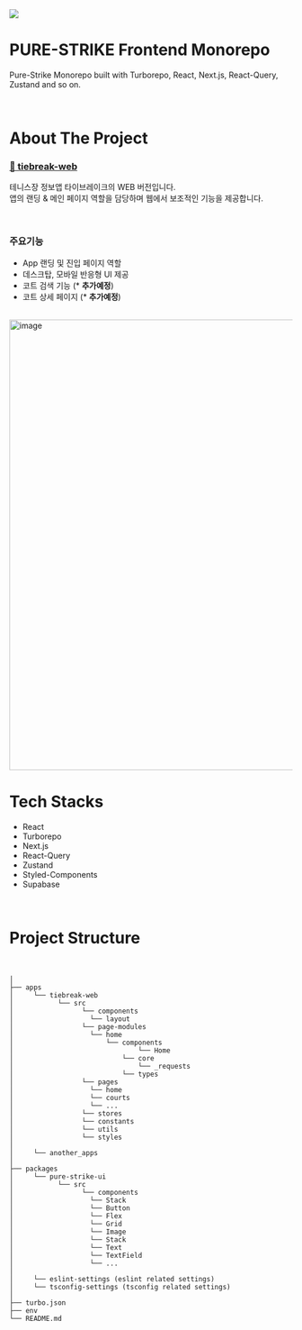 <img src="https://i.imgur.com/X3zXFla.png"/>

# PURE-STRIKE Frontend Monorepo

Pure-Strike Monorepo built with Turborepo, React, Next.js, React-Query, Zustand and so on.

<br/>

# About The Project

### **[🎾 tiebreak-web](https://tiebreak.vercel.app/)**

테니스장 정보앱 타이브레이크의 WEB 버전입니다. <br/>앱의 랜딩 & 메인 페이지 역할을 담당하며 웹에서 보조적인 기능을 제공합니다.
<br/>



<br/>

### 주요기능
- App 랜딩 및 진입 페이지 역할
- 데스크탑, 모바일 반응형 UI 제공
- 코트 검색 기능 (* **추가예정**)
- 코트 상세 페이지 (* **추가예정**)

<br/>

<img width="800" alt="image" src="https://github.com/hurdle92/pure-strike-fe/assets/168696334/304bf989-41f5-4c24-8e0c-f55fcad3081b">





<br/>


# Tech Stacks

- React
- Turborepo
- Next.js
- React-Query
- Zustand
- Styled-Components
- Supabase

<br/>

# Project Structure

<br/>

```
│
├── apps
│     └── tiebreak-web
│           └── src
│                 └── components
│                   └── layout
│                 └── page-modules
│                   └── home
│                       └── components
│                               └── Home
│                           └── core
│                               └── _requests
│                           └── types
│                 └── pages
│                   └── home
│                   └── courts
│                   └── ...
│                 └── stores
│                 └── constants
│                 └── utils
│                 └── styles
│
│     └── another_apps
│
├── packages
│     └── pure-strike-ui
│           └── src
│                 └── components
│                   └── Stack
│                   └── Button
│                   └── Flex
│                   └── Grid
│                   └── Image
│                   └── Stack
│                   └── Text
│                   └── TextField
│                   └── ...
│
│     └── eslint-settings (eslint related settings)
│     └── tsconfig-settings (tsconfig related settings)
│
├── turbo.json
├── env
└── README.md
```

